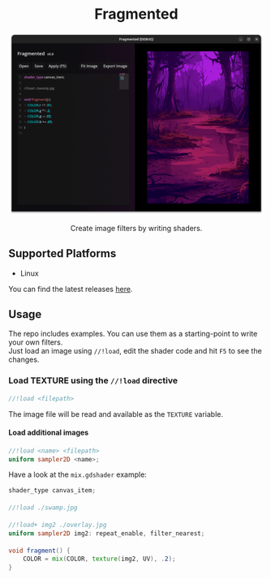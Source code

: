 
<h1 align=center>Fragmented</h1>

![screenshot](./screenshot.png)

<p align=center>Create image filters by writing shaders.</p>

## Supported Platforms

- Linux

You can find the latest releases [here](https://github.com/ChaoticByte/Fragmented/releases/latest).

## Usage

The repo includes examples. You can use them as a starting-point to write your own filters.  
Just load an image using `//!load`, edit the shader code and hit `F5` to see the changes.

### Load TEXTURE using the `//!load` directive

```glsl
//!load <filepath>
```

The image file will be read and available as the `TEXTURE` variable.

#### Load additional images

```glsl
//!load <name> <filepath>
uniform sampler2D <name>;
```

Have a look at the `mix.gdshader` example:

```glsl
shader_type canvas_item;

//!load ./swamp.jpg

//!load+ img2 ./overlay.jpg
uniform sampler2D img2: repeat_enable, filter_nearest;

void fragment() {
	COLOR = mix(COLOR, texture(img2, UV), .2);
}
```
